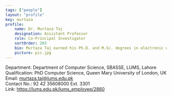 ```yaml
---
tags: ["people"]
layout: "profile"
key: murtaza
profile:
    name: Dr. Murtaza Taj
    designation: Assistant Professor
    role: Co-Principal Investigator
    sortOrder: 203
    bio: Murtaza Taj earned his Ph.D. and M.Sc. degrees in electronic engineering and computer science from the Queen Mary University of London (QMUL), United Kingdom, in 2009 and  2005, respectively. Currently, he is an Assistant Professor at the Lahore University of Management Sciences, Syed Babar Ali School of Science and Engineering, Pakistan.  He is also an adjunct faculty at the Ontario Tech University, Canada. His research interest lies in the area of Computer Vision, Graphics and Image Processing. In particular,  he is interested in detection and tracking of object in 2D and 3D scenes and in automatic generation of 3D models from raw point cloud data. At LUMS he is a director of  Computer Vision and Graphics Lab (a research group within LUMS computer science department) and a director of Technology for People Initiative (TPI) (a research and  development group at LUMS that develop solution to leverage technology to catalyse development in the public sector and improve data accessibility to facilitate good governance.
    picture: pic.jpg
---
```


Department: Department of Computer Science, SBASSE, LUMS, Lahore  
Qualification: PhD Computer Science, Queen Mary University of London, UK  
Email: murtaza.taj@lums.edu.pk  
Contact No.: 92 42 35608000 Ext. 3301  
Link: https://lums.edu.pk/lums_employee/2860  
